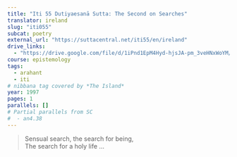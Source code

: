 ```yaml
---
title: "Iti 55 Dutiyaesanā Sutta: The Second on Searches"
translator: ireland
slug: "iti055"
subcat: poetry
external_url: "https://suttacentral.net/iti55/en/ireland"
drive_links:
  - "https://drive.google.com/file/d/1iPnd1EpM4Hyd-hjsJA-pm_3veHNxWoYM/view?usp=drivesdk"
course: epistemology
tags:
  - arahant
  - iti
# nibbana tag covered by *The Island*
year: 1997
pages: 1
parallels: []
# Partial parallels from SC
#  - an4.38
---
```


> Sensual search, the search for being,  
The search for a holy life ...

<!---->
